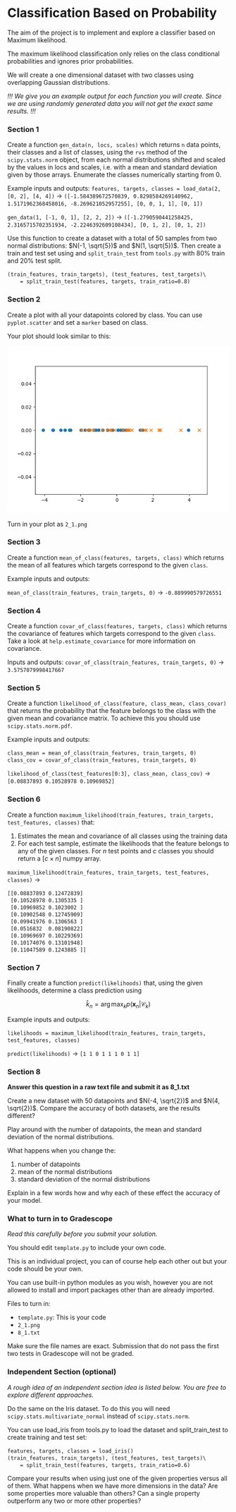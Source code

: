# Classification Based on Probability
The aim of the project is to implement and explore a classifier based on Maximum likelihood.

The maximum likelihood classification only relies on the class conditional probabilities and ignores prior probabilities. 

We will create a one dimensional dataset with two classes using overlapping Gaussian distributions.

*!!! We give you an example output for each function you will create. Since we are using randomly generated data you will not get the exact same results. !!!*

### Section 1

Create a function `gen_data(n, locs, scales)` which returns `n` data points, their classes and a list of classes, using the `rvs` method of the `scipy.stats.norm` object, 
from each normal distributions shifted and scaled by the values in locs and scales, i.e. with a mean and standard deviation given by those arrays.
Enumerate the classes numerically starting from 0.

Example inputs and outputs:
`features, targets, classes = load_data(2, [0, 2], [4, 4])` ->
`([-1.584389672570839, 0.8298584269140962, 1.5171962368458016, -8.269621052957255], [0, 0, 1, 1], [0, 1])`

`gen_data(1, [-1, 0, 1], [2, 2, 2])` ->
`([-1.2790590441258425, 2.3165715702351934, -2.2246392609108434], [0, 1, 2], [0, 1, 2])`

Use this function to create a dataset with a total of 50 samples from two normal distributions: $N(-1, \sqrt{5})$ and $N(1, \sqrt{5})$.
Then create a train and test set using and `split_train_test` from `tools.py` with 80% train and 20% test split.

```
(train_features, train_targets), (test_features, test_targets)\
    = split_train_test(features, targets, train_ratio=0.8)
```

### Section 2

Create a plot with all your datapoints colored by class.
You can use `pyplot.scatter` and set a `marker` based on class.

Your plot should look similar to this:

![Example data](./images/data.png)

Turn in your plot as `2_1.png`

### Section 3
Create a function `mean_of_class(features, targets, class)` which returns the mean of all features which targets correspond to the given `class`.

Example inputs and outputs:

`mean_of_class(train_features, train_targets, 0)` -> 
`-0.889990579726551`


### Section 4
Create a function `covar_of_class(features, targets, class)` which returns the covariance of features which targets correspond to the given `class`. Take a look at `help.estimate_covariance` for more information on covariance.

Inputs and outputs:
`covar_of_class(train_features, train_targets, 0)` ->
`3.5757079998417667`

### Section 5
Create a function `likelihood_of_class(feature, class_mean, class_covar)` that returns the probability that the feature belongs to the class with the given mean and covariance matrix. To achieve this you should use `scipy.stats.norm.pdf`.

Example inputs and outputs:
```
class_mean = mean_of_class(train_features, train_targets, 0)
class_cov = covar_of_class(train_features, train_targets, 0)
```
`likelihood_of_class(test_features[0:3], class_mean, class_cov)` -> 
`[0.08837893 0.10528978 0.10969852]`

### Section 6
Create a function `maximum_likelihood(train_features, train_targets, test_features, classes)` that:
1. Estimates the mean and covariance of all classes using the training data
2. For each test sample, estimate the likelihoods that the feature belongs to any of the given classes. For $n$ test points and $c$ classes you should return a $[c \times n]$ numpy array.

`maximum_likelihood(train_features, train_targets, test_features, classes)` ->
```
[[0.08837893 0.12472839]
 [0.10528978 0.1305335 ]
 [0.10969852 0.1023002 ]
 [0.10902548 0.12745909]
 [0.09941976 0.1306563 ]
 [0.0516832  0.08190822]
 [0.10969697 0.10229369]
 [0.10174076 0.13101948]
 [0.11047589 0.1243885 ]]
```


### Section 7
Finally create a function `predict(likelihoods)` that, using the given likelihoods, determine a class prediction using

$$\hat{k}_n=\arg \max_k p(\mathbf{x}_n|\mathcal{C}_k)$$

Example inputs and outputs:

```
likelihoods = maximum_likelihood(train_features, train_targets, test_features, classes)
```
`predict(likelihoods)` -> `[1 1 0 1 1 1 0 1 1]`


### Section 8
**Answer this question in a raw text file and submit it as 8_1.txt**

Create a new dataset with 50 datapoints and $N(-4, \sqrt{2})$ and $N(4, \sqrt{2})$.
Compare the accuracy of both datasets, are the results different?

Play around with the number of datapoints, the mean and standard deviation of the normal distributions.

What happens when you change the: 
1. number of datapoints
2. mean of the normal distributions
3. standard deviation of the normal distributions

Explain in a few words how and why each of these effect the accuracy of your model.

### What to turn in to Gradescope
*Read this carefully before you submit your solution.*

You should edit `template.py` to include your own code.
 
This is an individual project, you can of course help each other out but your code should be your own.

You can use built-in python modules as you wish, however you are not allowed to install and import packages other than are already imported.

Files to turn in:

- `template.py`: This is your code
- `2_1.png`
- `8_1.txt`

Make sure the file names are exact. 
Submission that do not pass the first two tests in Gradescope will not be graded.


### Independent Section (optional)
*A rough idea of an independent section idea is listed below. You are free to explore different approaches.*

Do the same on the Iris dataset.
To do this you will need `scipy.stats.multivariate_normal` instead of `scipy.stats.norm`.

You can use load_iris from tools.py to load the dataset and split_train_test to create training and test set:

```
features, targets, classes = load_iris()
(train_features, train_targets), (test_features, test_targets)\
    = split_train_test(features, targets, train_ratio=0.6)
```

Compare your results when using just one of the given properties versus all of them.
What happens when we have more dimensions in the data?
Are some properties more valuable than others? Can a single property outperform any two or more other properties? 
